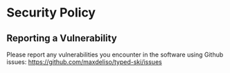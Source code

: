 # Security Policy

## Reporting a Vulnerability

Please report any vulnerabilities you encounter in the software using Github issues: https://github.com/maxdeliso/typed-ski/issues
